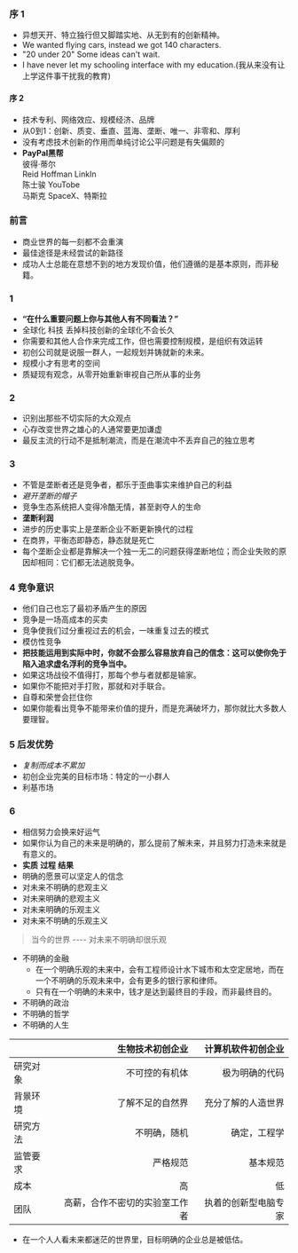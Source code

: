 ### 序 1
- 异想天开、特立独行但又脚踏实地、从无到有的创新精神。
- We wanted flying cars, instead we got 140 characters.
- "20 under 20"  Some ideas can't wait.
- I have never let my schooling interface with my education.(我从来没有让上学这件事干扰我的教育)

#### 序 2
- 技术专利、网络效应、规模经济、品牌
- 从0到1：创新、质变、垂直、蓝海、垄断、唯一、非零和、厚利
- 没有考虑技术创新的作用而单纯讨论公平问题是有失偏颇的
- **PayPal黑帮**  
	彼得·蒂尔  
	Reid Hoffman	LinkIn  
	陈士骏			YouTobe  
	马斯克			SpaceX、特斯拉  
	
### 前言
- 商业世界的每一刻都不会重演
- 最佳途径是未经尝试的新路径
- 成功人士总能在意想不到的地方发现价值，他们遵循的是基本原则，而非秘籍。

### 1
- **“在什么重要问题上你与其他人有不同看法？”**
- 全球化		科技		丢掉科技创新的全球化不会长久
- 你需要和其他人合作来完成工作，但也需要控制规模，是组织有效运转
- 初创公司就是说服一群人，一起规划并铸就新的未来。
- 规模小才有思考的空间
- 质疑现有观念，从零开始重新审视自己所从事的业务

### 2
- 识别出那些不切实际的大众观点
- 心存改变世界之雄心的人通常要更加谦虚
- 最反主流的行动不是抵制潮流，而是在潮流中不丢弃自己的独立思考

### 3
- 不管是垄断者还是竞争者，都乐于歪曲事实来维护自己的利益
- *避开垄断的帽子*
- 竞争生态系统把人变得冷酷无情，甚至剥夺人的生命
- **垄断利润**
- 进步的历史事实上是垄断企业不断更新换代的过程
- 在商界，平衡态即静态，静态就是死亡
- 每个垄断企业都是靠解决一个独一无二的问题获得垄断地位；而企业失败的原因却相同：它们都无法逃脱竞争。

### 4 竞争意识
- 他们自己也忘了最初矛盾产生的原因
- 竞争是一场高成本的买卖
- 竞争使我们过分重视过去的机会，一味重复过去的模式
- 模仿性竞争
- **把技能运用到实际中时，你就不会那么容易放弃自己的信念：这可以使你免于陷入追求虚名浮利的竞争当中。**
- 如果这场战役不值得打，那每个参与者就都是输家。
- 如果你不能把对手打败，那就和对手联合。
- 自尊和荣誉会拦住你
- 如果你能看出竞争不能带来价值的提升，而是充满破坏力，那你就比大多数人要理智。

### 5 后发优势
- *复制而成本不累加*
- 初创企业完美的目标市场：特定的一小群人
- 利基市场

### 6
- 相信努力会换来好运气
- 如果你认为自己的未来是明确的，那么提前了解未来，并且努力打造未来就是有意义的。
- **实质** **过程** **结果** 
- 明确的愿景可以坚定人的信念  
- 对未来不明确的悲观主义
- 对未来明确的悲观主义
- 对未来明确的乐观主义
- 对未来不明确的乐观主义
> 当今的世界 ---- 对未来不明确却很乐观
- 不明确的金融
	+ 在一个明确乐观的未来中，会有工程师设计水下城市和太空定居地，而在一个不明确的乐观未来中，会有更多的银行家和律师。
	+ 只有在一个明确的未来中，钱才是达到最终目的手段，而非最终目的。
- 不明确的政治
- 不明确的哲学
- 不明确的人生

|       |   生物技术初创企业  | 计算机软件初创企业  
|-------|----------------:| --------------:|  
| 研究对象| 不可控的有机体 | 极为明确的代码 | 
| 背景环境 | 了解不足的自然界 | 充分了解的人造世界 |
| 研究方法 | 不明确，随机 | 确定，工程学|
| 监管要求 | 严格规范 | 基本规范 |
| 成本 | 高 | 低 | 
| 团队 | 高薪，合作不密切的实验室工作者| 执着的创新型电脑专家 |  


- 在一个人人看未来都迷茫的世界里，目标明确的企业总是被低估。